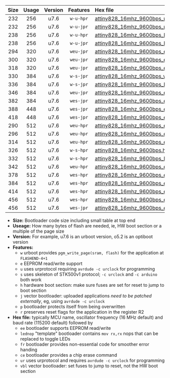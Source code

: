 |Size|Usage|Version|Features|Hex file|
|:-:|:-:|:-:|:-:|:--|
|232|256|u7.6|`w-u-hpr`|[attiny828_16mhz_9600bps_ur.hex](https://raw.githubusercontent.com/stefanrueger/urboot/main//attiny828_16mhz_9600bps_ur.hex)|
|232|256|u7.6|`w-u-jpr`|[attiny828_16mhz_9600bps_ur_vbl.hex](https://raw.githubusercontent.com/stefanrueger/urboot/main//attiny828_16mhz_9600bps_ur_vbl.hex)|
|238|256|u7.6|`w-u-hpr`|[attiny828_16mhz_9600bps_lednop_ur.hex](https://raw.githubusercontent.com/stefanrueger/urboot/main//attiny828_16mhz_9600bps_lednop_ur.hex)|
|238|256|u7.6|`w-u-jpr`|[attiny828_16mhz_9600bps_lednop_ur_vbl.hex](https://raw.githubusercontent.com/stefanrueger/urboot/main//attiny828_16mhz_9600bps_lednop_ur_vbl.hex)|
|294|320|u7.6|`weu-jpr`|[attiny828_16mhz_9600bps_ee_ur_vbl.hex](https://raw.githubusercontent.com/stefanrueger/urboot/main//attiny828_16mhz_9600bps_ee_ur_vbl.hex)|
|300|320|u7.6|`weu-jpr`|[attiny828_16mhz_9600bps_ee_lednop_ur_vbl.hex](https://raw.githubusercontent.com/stefanrueger/urboot/main//attiny828_16mhz_9600bps_ee_lednop_ur_vbl.hex)|
|318|320|u7.6|`weu-jpr`|[attiny828_16mhz_9600bps_ee_lednop_fr_ur_vbl.hex](https://raw.githubusercontent.com/stefanrueger/urboot/main//attiny828_16mhz_9600bps_ee_lednop_fr_ur_vbl.hex)|
|330|384|u7.6|`w-s-jpr`|[attiny828_16mhz_9600bps_vbl.hex](https://raw.githubusercontent.com/stefanrueger/urboot/main//attiny828_16mhz_9600bps_vbl.hex)|
|336|384|u7.6|`w-s-jpr`|[attiny828_16mhz_9600bps_lednop_vbl.hex](https://raw.githubusercontent.com/stefanrueger/urboot/main//attiny828_16mhz_9600bps_lednop_vbl.hex)|
|346|384|u7.6|`weu-jpr`|[attiny828_16mhz_9600bps_ee_lednop_fr_ce_ur_vbl.hex](https://raw.githubusercontent.com/stefanrueger/urboot/main//attiny828_16mhz_9600bps_ee_lednop_fr_ce_ur_vbl.hex)|
|382|384|u7.6|`wes-jpr`|[attiny828_16mhz_9600bps_ee_vbl.hex](https://raw.githubusercontent.com/stefanrueger/urboot/main//attiny828_16mhz_9600bps_ee_vbl.hex)|
|388|448|u7.6|`wes-jpr`|[attiny828_16mhz_9600bps_ee_lednop_vbl.hex](https://raw.githubusercontent.com/stefanrueger/urboot/main//attiny828_16mhz_9600bps_ee_lednop_vbl.hex)|
|418|448|u7.6|`wes-jpr`|[attiny828_16mhz_9600bps_ee_lednop_fr_vbl.hex](https://raw.githubusercontent.com/stefanrueger/urboot/main//attiny828_16mhz_9600bps_ee_lednop_fr_vbl.hex)|
|290|512|u7.6|`weu-hpr`|[attiny828_16mhz_9600bps_ee_ur.hex](https://raw.githubusercontent.com/stefanrueger/urboot/main//attiny828_16mhz_9600bps_ee_ur.hex)|
|296|512|u7.6|`weu-hpr`|[attiny828_16mhz_9600bps_ee_lednop_ur.hex](https://raw.githubusercontent.com/stefanrueger/urboot/main//attiny828_16mhz_9600bps_ee_lednop_ur.hex)|
|314|512|u7.6|`weu-hpr`|[attiny828_16mhz_9600bps_ee_lednop_fr_ur.hex](https://raw.githubusercontent.com/stefanrueger/urboot/main//attiny828_16mhz_9600bps_ee_lednop_fr_ur.hex)|
|326|512|u7.6|`w-s-hpr`|[attiny828_16mhz_9600bps.hex](https://raw.githubusercontent.com/stefanrueger/urboot/main//attiny828_16mhz_9600bps.hex)|
|332|512|u7.6|`w-s-hpr`|[attiny828_16mhz_9600bps_lednop.hex](https://raw.githubusercontent.com/stefanrueger/urboot/main//attiny828_16mhz_9600bps_lednop.hex)|
|342|512|u7.6|`weu-hpr`|[attiny828_16mhz_9600bps_ee_lednop_fr_ce_ur.hex](https://raw.githubusercontent.com/stefanrueger/urboot/main//attiny828_16mhz_9600bps_ee_lednop_fr_ce_ur.hex)|
|378|512|u7.6|`wes-hpr`|[attiny828_16mhz_9600bps_ee.hex](https://raw.githubusercontent.com/stefanrueger/urboot/main//attiny828_16mhz_9600bps_ee.hex)|
|384|512|u7.6|`wes-hpr`|[attiny828_16mhz_9600bps_ee_lednop.hex](https://raw.githubusercontent.com/stefanrueger/urboot/main//attiny828_16mhz_9600bps_ee_lednop.hex)|
|414|512|u7.6|`wes-hpr`|[attiny828_16mhz_9600bps_ee_lednop_fr.hex](https://raw.githubusercontent.com/stefanrueger/urboot/main//attiny828_16mhz_9600bps_ee_lednop_fr.hex)|
|456|512|u7.6|`wes-hpr`|[attiny828_16mhz_9600bps_ee_lednop_fr_ce.hex](https://raw.githubusercontent.com/stefanrueger/urboot/main//attiny828_16mhz_9600bps_ee_lednop_fr_ce.hex)|
|456|512|u7.6|`wes-jpr`|[attiny828_16mhz_9600bps_ee_lednop_fr_ce_vbl.hex](https://raw.githubusercontent.com/stefanrueger/urboot/main//attiny828_16mhz_9600bps_ee_lednop_fr_ce_vbl.hex)|

- **Size:** Bootloader code size including small table at top end
- **Useage:** How many bytes of flash are needed, ie, HW boot section or a multiple of the page size
- **Version:** For example, u7.6 is an urboot version, o5.2 is an optiboot version
- **Features:**
  + `w` urboot provides `pgm_write_page(sram, flash)` for the application at `FLASHEND-4+1`
  + `e` EEPROM read/write support
  + `u` uses urprotocol requiring `avrdude -c urclock` for programming
  + `s` uses skeleton of STK500v1 protocol; `-c urclock` and `-c arduino` both work
  + `h` hardware boot section: make sure fuses are set for reset to jump to boot section
  + `j` vector bootloader: uploaded applications *need to be patched externally*, eg, using `avrdude -c urclock`
  + `p` bootloader protects itself from being overwritten
  + `r` preserves reset flags for the application in the register R2
- **Hex file:** typically MCU name, oscillator frequency (16 MHz default) and baud rate (115200 default) followed by
  + `ee` bootloader supports EEPROM read/write
  + `lednop` "template" bootloader contains `mov rx,rx` nops that can be replaced to toggle LEDs
  + `fr` bootloader provides non-essential code for smoother error handing
  + `ce` bootloader provides a chip erase command
  + `ur` uses urprotocol and requires `avrdude -c urclock` for programming
  + `vbl` vector bootloader: set fuses to jump to reset, not the HW boot section
